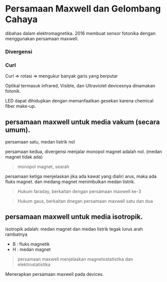 # Persamaan Maxwell dan Gelombang Cahaya
dibahas dalam elektromagnetika.
2016 membuat sensor fotonika dengan menggunakan persamaan maxwell. 

### Divergensi 

### Curl
Curl => rotasi => mengukur banyak garis yang berputar

Optikal termasuk infrared, Visible, dan Ultraviolet devicesnya dinamakan fotonik. 

LED dapat dihidupkan dengan memanfaatkan gesekan karena chemical fiber make-up. 

## persamaan maxwell untuk media vakum (secara umum).

persamaan satu, medan listrik nol

persamaan kedua, divergensi menjalar monopol magnet adalah nol. (medan magnet tidak ada)

> monopol magnet, searah

persamaan ketiga menjelaskan jika ada kawat yang dialiri arus, maka ada fluks magnet. dan medang magnet menimbulkan medan listrik. 

> Hukum faraday, berkaitan dengan persamaan maxwell ke-3

> Hukum gaus, berkaitan dnegan persamaan maxwell satu dan dua

## persamaan maxwell untuk media isotropik.
isotropik adalah: medan magnet dan medan listrik tegak lurus arah rambatnya

- B : fluks magnetik
- H : medan magnet

> persamaan maxwell menjelaskan magnetostatistika dan elektrostatistika

Menerapkan persamaan maxwell pada devices. 

